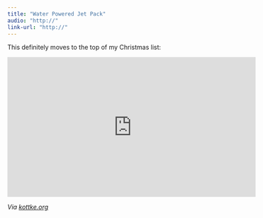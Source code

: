 ```yaml
---
title: "Water Powered Jet Pack"
audio: "http://"
link-url: "http://"
---
```

<p>This definitely moves to the top of my Christmas list:</p>
<div align="center">
<iframe width="560" height="315" src="http://www.youtube.com/embed/h-7RlL3YtiQ?rel=0&amp;hd=1" frameborder="0" allowfullscreen></iframe>
</div>
<p><em>Via <a href="http://kottke.org/11/12/water-powered-jet-pack-lets-you-swim-like-a-dolphin">kottke.org</a></em></p>
